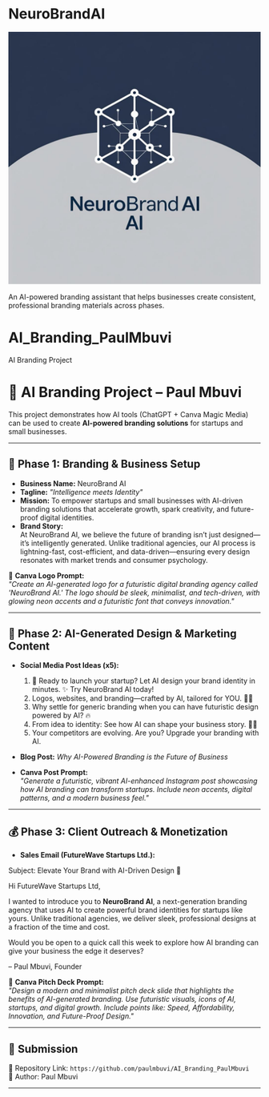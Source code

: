 # NeuroBrandAI

![NeuroBrandAI Logo](Phase1_Branding/NeurobrandAI_logo.png)

An AI-powered branding assistant that helps businesses create consistent, professional branding materials across phases.

# AI_Branding_PaulMbuvi
AI Branding Project
# 🚀 AI Branding Project – Paul Mbuvi

This project demonstrates how AI tools (ChatGPT + Canva Magic Media) can be used to create **AI-powered branding solutions** for startups and small businesses.  

---

## 📌 Phase 1: Branding & Business Setup
- **Business Name:** NeuroBrand AI  
- **Tagline:** *"Intelligence meets Identity"*  
- **Mission:** To empower startups and small businesses with AI-driven branding solutions that accelerate growth, spark creativity, and future-proof digital identities.  
- **Brand Story:**  
  At NeuroBrand AI, we believe the future of branding isn’t just designed—it’s intelligently generated. Unlike traditional agencies, our AI process is lightning-fast, cost-efficient, and data-driven—ensuring every design resonates with market trends and consumer psychology.  

📌 **Canva Logo Prompt:**  
*"Create an AI-generated logo for a futuristic digital branding agency called 'NeuroBrand AI.' The logo should be sleek, minimalist, and tech-driven, with glowing neon accents and a futuristic font that conveys innovation."*

---

## 🎨 Phase 2: AI-Generated Design & Marketing Content
- **Social Media Post Ideas (x5):**
  1. 🚀 Ready to launch your startup? Let AI design your brand identity in minutes. ✨ Try NeuroBrand AI today!  
  2. Logos, websites, and branding—crafted by AI, tailored for YOU. 🧠💡  
  3. Why settle for generic branding when you can have futuristic design powered by AI? 🔥  
  4. From idea to identity: See how AI can shape your business story. 📖✨  
  5. Your competitors are evolving. Are you? Upgrade your branding with AI.  

- **Blog Post:** *Why AI-Powered Branding is the Future of Business*  
- **Canva Post Prompt:**  
*"Generate a futuristic, vibrant AI-enhanced Instagram post showcasing how AI branding can transform startups. Include neon accents, digital patterns, and a modern business feel."*

---

## 💰 Phase 3: Client Outreach & Monetization
- **Sales Email (FutureWave Startups Ltd.):**

Subject: Elevate Your Brand with AI-Driven Design 🚀  

Hi FutureWave Startups Ltd,  

I wanted to introduce you to **NeuroBrand AI**, a next-generation branding agency that uses AI to create powerful brand identities for startups like yours. Unlike traditional agencies, we deliver sleek, professional designs at a fraction of the time and cost.  

Would you be open to a quick call this week to explore how AI branding can give your business the edge it deserves?  

– Paul Mbuvi, Founder  

📌 **Canva Pitch Deck Prompt:**  
*"Design a modern and minimalist pitch deck slide that highlights the benefits of AI-generated branding. Use futuristic visuals, icons of AI, startups, and digital growth. Include points like: Speed, Affordability, Innovation, and Future-Proof Design."*

---

## 📎 Submission
🔗 Repository Link: `https://github.com/paulmbuvi/AI_Branding_PaulMbuvi`  
👤 Author: Paul Mbuvi    

---

